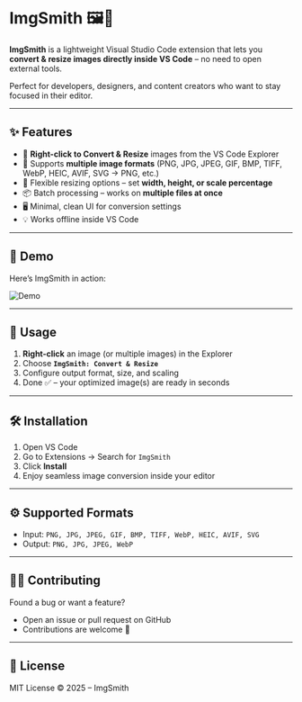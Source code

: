 # ImgSmith 🖼️🔨

**ImgSmith** is a lightweight Visual Studio Code extension that lets you **convert & resize images directly inside VS Code** – no need to open external tools.

Perfect for developers, designers, and content creators who want to stay focused in their editor.

---

## ✨ Features

* 📂 **Right-click to Convert & Resize** images from the VS Code Explorer
* 🔄 Supports **multiple image formats** (PNG, JPG, JPEG, GIF, BMP, TIFF, WebP, HEIC, AVIF, SVG → PNG, etc.)
* 📏 Flexible resizing options – set **width, height, or scale percentage**
* 📦 Batch processing – works on **multiple files at once**
* 🖥️ Minimal, clean UI for conversion settings
* 💡 Works offline inside VS Code

---

## 🎥 Demo

Here’s ImgSmith in action:

![Demo](https://raw.githubusercontent.com/0shuvo0/ImgSmith/main/images/demo.gif)

---

## 🚀 Usage

1. **Right-click** an image (or multiple images) in the Explorer
2. Choose **`ImgSmith: Convert & Resize`**
3. Configure output format, size, and scaling
4. Done ✅ – your optimized image(s) are ready in seconds

---

## 🛠️ Installation

1. Open VS Code
2. Go to Extensions → Search for `ImgSmith`
3. Click **Install**
4. Enjoy seamless image conversion inside your editor

---

## ⚙️ Supported Formats

* Input: `PNG, JPG, JPEG, GIF, BMP, TIFF, WebP, HEIC, AVIF, SVG`
* Output: `PNG, JPG, JPEG, WebP`

---

## 🧑‍💻 Contributing

Found a bug or want a feature?

* Open an issue or pull request on GitHub
* Contributions are welcome 🎉

---

## 📜 License

MIT License © 2025 – ImgSmith
